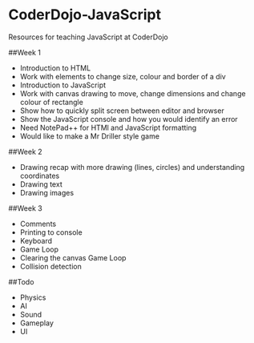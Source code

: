 # CoderDojo-JavaScript
Resources for teaching JavaScript at CoderDojo

##Week 1
  * Introduction to HTML
  * Work with elements to change size, colour and border of a div
  * Introduction to JavaScript
  * Work with canvas drawing to move, change dimensions and change colour of rectangle
  * Show how to quickly split screen between editor and browser
  * Show the JavaScript console and how you would identify an error
  * Need NotePad++ for HTMl and JavaScript formatting
  * Would like to make a Mr Driller style game

##Week 2
  * Drawing recap with more drawing (lines, circles) and understanding coordinates
  * Drawing text
  * Drawing images

##Week 3
  * Comments
  * Printing to console
  * Keyboard
  * Game Loop
  * Clearing the canvas Game Loop
  * Collision detection
  
##Todo
  * Physics
  * AI
  * Sound
  * Gameplay
  * UI
